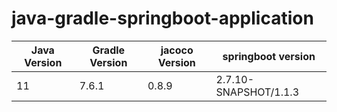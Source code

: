 # java-gradle-springboot-application

| Java Version | Gradle Version | jacoco Version | springboot version    |
| ------------ | -------------- | -------------- | --------------------- |
| 11           | 7.6.1          | 0.8.9          | 2.7.10-SNAPSHOT/1.1.3 |
